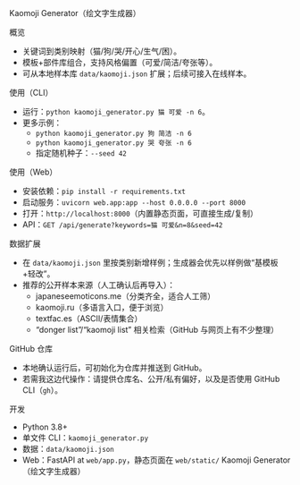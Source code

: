 Kaomoji Generator（绘文字生成器）

概览
- 关键词到类别映射（猫/狗/哭/开心/生气/困）。
- 模板+部件库组合，支持风格偏置（可爱/简洁/夸张等）。
- 可从本地样本库 `data/kaomoji.json` 扩展；后续可接入在线样本。

使用（CLI）
- 运行：`python kaomoji_generator.py 猫 可爱 -n 6`。
- 更多示例：
  - `python kaomoji_generator.py 狗 简洁 -n 6`
  - `python kaomoji_generator.py 哭 夸张 -n 6`
  - 指定随机种子：`--seed 42`

使用（Web）
- 安装依赖：`pip install -r requirements.txt`
- 启动服务：`uvicorn web.app:app --host 0.0.0.0 --port 8000`
- 打开：`http://localhost:8000`（内置静态页面，可直接生成/复制）
- API：`GET /api/generate?keywords=猫 可爱&n=8&seed=42`

数据扩展
- 在 `data/kaomoji.json` 里按类别新增样例；生成器会优先以样例做“基模板+轻改”。
- 推荐的公开样本来源（人工确认后再导入）：
  - japaneseemoticons.me（分类齐全，适合人工筛）
  - kaomoji.ru（多语言入口，便于浏览）
  - textfac.es（ASCII/表情集合）
  - “donger list”/“kaomoji list” 相关检索（GitHub 与网页上有不少整理）

GitHub 仓库
- 本地确认运行后，可初始化为仓库并推送到 GitHub。
- 若需我这边代操作：请提供仓库名、公开/私有偏好，以及是否使用 GitHub CLI（`gh`）。

开发
- Python 3.8+
- 单文件 CLI：`kaomoji_generator.py`
- 数据：`data/kaomoji.json`
 - Web：FastAPI at `web/app.py`，静态页面在 `web/static/`
 Kaomoji Generator（绘文字生成器）
